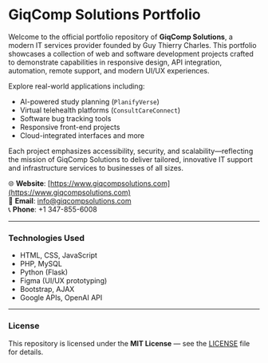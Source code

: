 # GiqComp Solutions Portfolio

Welcome to the official portfolio repository of **GiqComp Solutions**, a modern IT services provider founded by Guy Thierry Charles. This portfolio showcases a collection of web and software development projects crafted to demonstrate capabilities in responsive design, API integration, automation, remote support, and modern UI/UX experiences.

Explore real-world applications including:
- AI-powered study planning (`PlanifyVerse`)
- Virtual telehealth platforms (`ConsultCareConnect`)
- Software bug tracking tools
- Responsive front-end projects
- Cloud-integrated interfaces and more

Each project emphasizes accessibility, security, and scalability—reflecting the mission of GiqComp Solutions to deliver tailored, innovative IT support and infrastructure services to businesses of all sizes.

🌐 **Website**: [https://www.giqcompsolutions.com](https://www.giqcompsolutions.com)  
📧 **Email**: info@giqcompsolutions.com  
📞 **Phone**: +1 347-855-6008

---

### Technologies Used
- HTML, CSS, JavaScript
- PHP, MySQL
- Python (Flask)
- Figma (UI/UX prototyping)
- Bootstrap, AJAX
- Google APIs, OpenAI API

---

### License
This repository is licensed under the **MIT License** — see the [LICENSE](LICENSE) file for details.
